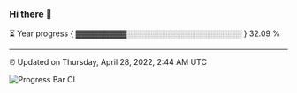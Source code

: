 ### Hi there 👋

⏳ Year progress { ▓▓▓▓▓▓▓▓▓░░░░░░░░░░░░░░░░░░░░░ } 32.09 %

---

⏰ Updated on Thursday, April 28, 2022, 2:44 AM UTC

![Progress Bar CI](https://github.com/arthurbuhl/arthurbuhl/workflows/Progress%20Bar%20CI/badge.svg)
